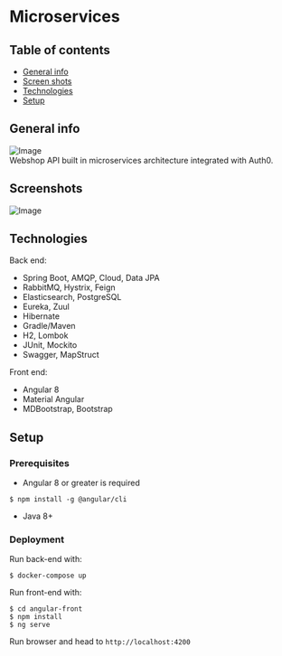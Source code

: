 # Microservices

## Table of contents
* [General info](#general-info)
* [Screen shots](#screenshots)
* [Technologies](#technologies)
* [Setup](#setup)

## General info
![Image](https://i.imgur.com/0exejn8.jpg)   
Webshop API built in microservices architecture integrated with Auth0.

## Screenshots

![Image](https://i.imgur.com/yR1UKLj.png)

## Technologies

Back end:
- Spring Boot, AMQP, Cloud, Data JPA
- RabbitMQ, Hystrix, Feign
- Elasticsearch, PostgreSQL
- Eureka, Zuul
- Hibernate
- Gradle/Maven
- H2, Lombok
- JUnit, Mockito
- Swagger, MapStruct

Front end:
- Angular 8
- Material Angular
- MDBootstrap, Bootstrap


## Setup
### Prerequisites

- Angular 8 or greater is required
```$xslt
$ npm install -g @angular/cli
``` 
- Java 8+

### Deployment

Run back-end with:
```
$ docker-compose up
```
Run front-end with:
```
$ cd angular-front
$ npm install
$ ng serve
```
Run browser and head to ```http://localhost:4200```

